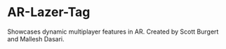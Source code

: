 # AR-Lazer-Tag
Showcases dynamic multiplayer features in AR. Created by Scott Burgert and Mallesh Dasari.
